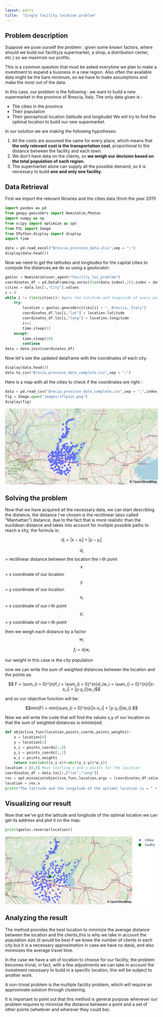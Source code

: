 ```yaml
---
layout: posts
title:  "Single facility location problem"
---
```


## Problem description  
Suppose we pose ourself the problem : given some known factors, where should we build our facility(a supermarket, a shop, a distribution center, etc.) so we maximize our profits.

This is a common question that must be asked everytime we plan to make a investment to expand a business in a new region.
Also often the available data might be the bare minimum, so we have to make assumptions and make the most out of the data.

In this case, our problem is the following : we want to build a new supermarket in the province of Brescia, Italy.
The only data given is :
* The cities in the province
* Their population
* Their georaphical location (latitude and longitude)
We will try to find the optimal location to build our new supermarket.

In our solution we are making the following hypotheses:
1. All the costs are assumed the same for every place, which means that **the only relevant cost is the transportation cost**, proportional to the distance between the facility and each town.
2. We don't have data on the clients, so **we weigh our decision based on the total population of each region.**
3. The supermarket alone can supply all the possible demand, so it is necessary to build **one and only one facility.**
 

## Data Retrieval

First we import the relevant libraries and the cities data (from the year 2011)



```python
import pandas as pd
from geopy.geocoders import Nominatim,Photon
import numpy as np
from scipy import optimize as opt
from PIL import Image
from IPython.display import display
import time
```


```python
data = pd.read_excel("Brescia_province_data.xlsx",sep = ";")
display(data.head())
```

Now we need to get the latitudes and longitudes for the capital cities to compute the distances,we do so using a geolocator:


```python
geoloc = Nominatim(user_agent="Facility_loc_problem")
coordinates_df = pd.DataFrame(np.zeros((len(data.index),2)),index = data.index, columns = ["lat","long"])
cities = data.loc[:,"City"].values
i = 0
while i != (len(cities)): #gets the latitude and longitude of every point
    try:
        location = geoloc.geocode(cities[i] + ", Brescia, Italy")
        coordinates_df.loc[i,"lat"] = location.latitude 
        coordinates_df.loc[i,"long"] = location.longitude
        i+=1
        time.sleep(1)
    except:
        time.sleep(20)
        continue
data = data.join(coordinates_df)
```

Now let's see the updated dataframe with the coordinates of each city:


```python
display(data.head())
data.to_csv("Brecia_province_data_complete.csv",sep = ";")
```

Here is a map with all the cities to check if the coordinates are right :


```python
data = pd.read_csv("Brecia_province_data_complete.csv",sep = ";",index_col = 0)
fig = Image.open("images/sflpioc.png")
display(fig)
```

![sflpioc.png](/assets/Single-facility-location-problem-p/sflpioc.png)

## Solving the problem

Now that we have acquired all the necessary data, we can start describing the distance, the distance i've chosen is the rectilinear (also called "Manhattan") distance, due to the fact that is more realistic than the euclidean distance and takes into account for multiple possible paths to reach a city, the formula is:  

$$ d_i = |x-x_i| + |y-y_i| $$ 

$$ d_i $$ = rectilinear distance between the location the i-th point   
$$x$$ = x coordinate of our location  
$$y$$ = y coordinate of our location  
$$x_i$$ = x coordinate of our i-th point  
$$y_i$$ = y coordinate of our i-th point  

then we weigh each distance by a factor $$ w_i $$  
 
$$f_i = d_iw_i $$

our weight in this case is the city population
  
now we can write the sum of weighted distances between the location and the points as:  

$$ F = \sum_{i = 0}^{n}f_i = \sum_{i = 0}^{n}d_iw_i = \sum_{i = 0}^{n}(|x-x_i| + |y-y_i|)w_i$$

and so our objective function will be:  

$$min(F) = min(\sum_{i = 0}^{n}(|x-x_i| + |y-y_i|)w_i) $$

Now we will write the code that will find the values x,y of our location so that the sum of weighted distances is minimized:


```python
def objective_func(location,points_coords,points_weights):
    x = location[0]
    y = location[1]
    x_i = points_coords[:,0]
    y_i = points_coords[:,1]
    w_i = points_weights
    return sum((abs((x_i-x))+abs((y_i-y))*w_i))
location = [0,0] #our starting x and y points for the location
coordinates_df = data.loc[:,["lat","long"]]
res = opt.minimize(objective_func,location,args = (coordinates_df.values, data.loc[:,"Pop size"].values),method ="Nelder-Mead")
location = res.x
print("The latitude and the longitude of the optimal location is = " + str((res.x[0],res.x[1])))
```

## Visualizing our result

Now that we've got the latitude and longitude of the optimal location we can get its address and plot it on the map:



```python
print(geoloc.reverse(location))
```

![sflpiwf.png](/assets/Single-facility-location-problem-p/sflpiwf.png)

## Analyzing the result

The method provides the best location to minimize the average distance between the location and the clients,this is why we take in account the population size (it would be best if we knew the number of clients in each city but it is a necessary approximation in case we have no data), and also minimizes the average travel time.

In the case we have a set of location to choose for our facility, the problem becomes trivial, in fact, with a few adjustments we can take in account the investment necessary to build in a specific location, this will be subject to another work.

A non-trivial problem is the multiple facility problem, which will require an approximate solution through clustering.

It is important to point out that this method is general purpose whenever our problem requires to minimize the distance between a point and a set of other points (whatever and wherever they could be).



